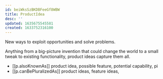 ```yaml
---
id: beiWksSzBKDBFeeGf8WBW
title: ProductIdea
desc: ''
updated: 1635675545581
created: 1633752316100
---
```

New ways to exploit opportunities and solve problems. 

Anything from a big-picture invention that could change the world to a small tweak to existing functionality, product ideas capture them all.

- [[p.alsoKnownAs]] product idea, possible feature, potential capability, pi 
- [[p.canBePluralizedAs]] product ideas, feature ideas, 
